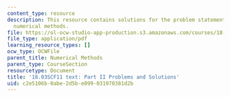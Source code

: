 ```yaml
---
content_type: resource
description: This resource contains solutions for the problem statements related to
  numerical methods.
file: https://ol-ocw-studio-app-production.s3.amazonaws.com/courses/18-03sc-differential-equations-fall-2011/c2e5106b0abe2d5be099031970381d2b_MIT18_03SCF11_ps1_II_s3s.pdf
file_type: application/pdf
learning_resource_types: []
ocw_type: OCWFile
parent_title: Numerical Methods
parent_type: CourseSection
resourcetype: Document
title: '18.03SCF11 text: Part II Problems and Solutions'
uid: c2e5106b-0abe-2d5b-e099-031970381d2b
---
```


